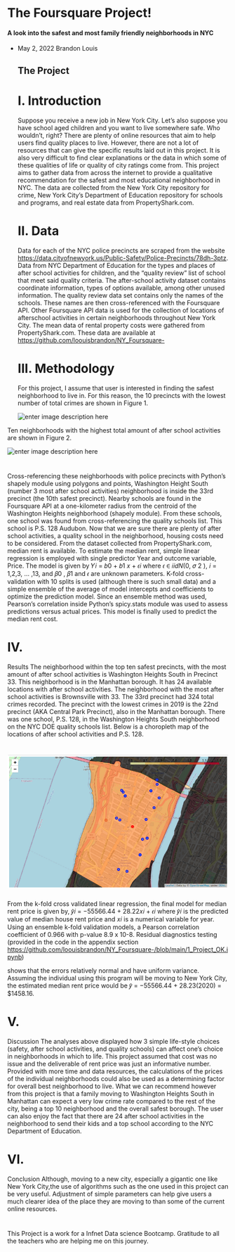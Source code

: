 # The Foursquare Project!  
  #### A look into the safest and most family friendly neighborhoods in NYC 

 - May 2, 2022 Brandon Louis

       

   
   
   ## The Project 
   
   
   # I. Introduction 
   Suppose you receive a new job in New York City. Let’s also suppose you have school aged children and you want to live
   somewhere safe. Who wouldn’t, right? There are plenty of online
   resources that aim to help users find quality places to live.
   However, there are not a lot of resources that can give the specific
   results laid out in this project. It is also very difficult to find
   clear explanations or the data in which some of these qualities of
   life or quality of city ratings come from. This project aims to
   gather data from across the internet to provide a qualitative
   recommendation for the safest and most educational neighborhood in
   NYC. The data are collected from the New York City repository for
   crime, New York City’s Department of Education repository for schools
   and programs, and real estate data from PropertyShark.com.
   # II. Data 
   Data for each of the NYC police precincts are scraped from the website
   https://data.cityofnewyork.us/Public-Safety/Police-Precincts/78dh-3ptz.
   Data from NYC Department of Education for the types and places of
   after school activities for children, and the “quality review” list
   of school that meet said quality criteria. The after-school activity
   dataset contains coordinate information, types of options available,
   among other unused information. The quality review data set contains
   only the names of the schools. These names are then cross-referenced
   with the Foursquare API. Other Foursquare API data is used for the
   collection of locations of afterschool activities in certain
   neighborhoods throughout New York City. The mean data of rental
   property costs were gathered from PropertyShark.com. These data are
   available at https://github.com/loouisbrandon/NY_Foursquare-
   
   # III. Methodology 
   For this project, I assume that user is interested in finding the safest neighborhood to live in. For this  reason, the
   10 precincts with the lowest number of total crimes are shown in
   Figure 1.
   
   ![enter image description
   here](https://raw.githubusercontent.com/loouisbrandon/NY_Foursquare-/main/Captura%20de%20tela%20de%202022-05-02%2011-59-33.png)
   

Ten neighborhoods with the highest total amount of after school
   activities are shown in Figure 2.
   
  
   ![enter image description
   here](https://raw.githubusercontent.com/loouisbrandon/NY_Foursquare-/main/Captura%20de%20tela%20de%202022-05-02%2012-49-12.png)
   
   
   # 
   
   Cross-referencing these neighborhoods with police precincts with
   Python’s shapely module using polygons and points, Washington Height
   South (number 3 most after school activities) neighborhood is inside
   the 33rd precinct (the 10th safest precinct). Nearby schools are
   found in the Foursquare API at a one-kilometer radius from the
   centroid of the Washington Heights neighborhood (shapely module).
   From these schools, one school was found from cross-referencing the
   quality schools list. This school is P.S. 128 Audubon. Now that we
   are sure there are plenty of after school activities, a quality
   school in the neighborhood, housing costs need to be considered. From
   the dataset collected from PropertyShark.com, median rent is
   available. To estimate the median rent, simple linear regression is
   employed with single predictor Year and outcome variable, Price. The
   model is given by 𝑌𝑖 = 𝑏0 + 𝑏1 𝑥 + 𝜖𝑖 where 𝜖 ∈ 𝑖𝑖𝑑𝑁(0,
   𝜎 2 ), 𝑖 = 1,2,3, … ,13, and 𝛽0 , 𝛽1 and 𝜖 are unknown
   parameters. K-fold cross- validation with 10 splits is used (although
   there is such small data) and a simple ensemble of the average of
   model intercepts and coefficients to optimize the prediction model.
   Since an ensemble method was used, Pearson’s correlation inside
   Python’s spicy.stats module was used to assess predictions versus
   actual prices. This model is finally used to predict the median rent
   cost.  
   # IV. 
   Results The neighborhood within the top ten safest
   precincts, with the most amount of after school activities is
   Washington Heights South in Precinct 33. This neighborhood is in the
   Manhattan borough. It has 24 available locations with after school
   activities. The neighborhood with the most after school activities is
   Brownsville with 33. The 33rd precinct had 324 total crimes recorded.
   The precinct with the lowest crimes in 2019 is the 22nd precinct (AKA
   Central Park Precinct), also in the Manhattan borough. There was one
   school, P.S. 128, in the Washington Heights South neighborhood on the
   NYC DOE quality schools list. Below is a choropleth map of the
   locations of after school activities and P.S. 128. 
   
   # ![enter image description here](https://raw.githubusercontent.com/loouisbrandon/NY_Foursquare-/main/Captura%20de%20tela%20de%202022-05-02%2013-43-19.png)
   From the k-fold cross validated linear regression, the final model
   for median rent price is given by, 𝑦̂𝑖 = −55566.44 + 28.22𝑥𝑖 +
   𝜖𝑖 where 𝑦̂𝑖 is the predicted value of median house rent price
   and 𝑥𝑖 is a numerical variable for year. Using an ensemble k-fold
   validation models, a Pearson correlation coefficient of 0.966 with
   p-value 8.9 x 10-8. Residual diagnostics testing (provided in the
   code in the appendix section
   https://github.com/loouisbrandon/NY_Foursquare-/blob/main/1_Project_OK.ipynb)
  
   shows that the errors relatively normal and have uniform variance.
   Assuming the individual using this program will be moving to New York
   City, the estimated median rent price would be 𝑦̂ = −55566.44 +
   28.23(2020)
   = $1458.16. 
   # V.
   Discussion The analyses above displayed how 3 simple life-style choices (safety, after school activities, and quality
   schools) can affect one’s choice in neighborhoods in which to life.
   This project assumed that cost was no issue and the deliverable of
   rent price was just an informative number. Provided with more time
   and data resources, the calculations of the prices of the individual
   neighborhoods could also be used as a determining factor for overall
   best neighborhood to live. What we can recommend however from this
   project is that a family moving to Washington Heights South in
   Manhattan can expect a very low crime rate compared to the rest of
   the city, being a top 10 neighborhood and the overall safest borough.
   The user can also enjoy the fact that there are 24 after school
   activities in the neighborhood to send their kids and a top school
   according to the NYC Department of Education. 
   # VI.
   Conclusion Although, moving to a new city, especially a gigantic one like    New York City,the use of algorithms such as the one used in this project can be very useful. Adjustment of simple parameters can help give users a
   much clearer idea of the place they are moving to than some of the
   current online resources.
   
   # 
   
   This Project is a work for a Infnet Data science Bootcamp. 
   Gratitude to all the teachers who are helping me on this journey.
